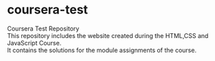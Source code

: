 # coursera-test
Coursera Test Repository  
This repository includes the website created during the HTML,CSS and JavaScript Course.  
It contains the solutions for the module assignments of the course.
